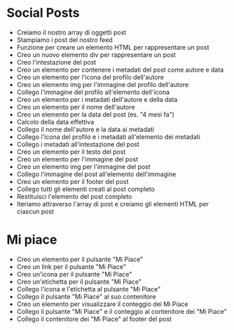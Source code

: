 # Social Posts
- Creiamo il nostro array di oggetti post
- Stampiamo i post del nostro feed
- Funzione per creare un elemento HTML per rappresentare un post
- Creo un nuovo elemento div per rappresentare un post
- Creo l'intestazione del post
- Creo un elemento per contenere i metadati del post come autore e data
- Creo un elemento per l'icona del profilo dell'autore
- Creo un elemento img per l'immagine del profilo dell'autore
- Collego l'immagine del profilo all'elemento dell'icona
- Creo un elemento per i metadati dell'autore e della data
- Creo un elemento per il nome dell'autore
- Creo un elemento per la data del post (es. "4 mesi fa")
- Calcolo della data effettiva
- Collego il nome dell'autore e la data ai metadati
- Collego l'icona del profilo e i metadati all'elemento dei metadati
- Collego i metadati all'intestazione del post
- Creo un elemento per il testo del post
- Creo un elemento per l'immagine del post
- Creo un elemento img per l'immagine del post
- Collego l'immagine del post all'elemento dell'immagine
- Creo un elemento per il footer del post
- Collego tutti gli elementi creati al post completo
- Restituisci l'elemento del post completo
- Iteriamo attraverso l'array di post e creiamo gli elementi HTML per ciascun post

# Mi piace
- Creo un elemento per il pulsante "Mi Piace"
- Creo un link per il pulsante "Mi Piace"
- Creo un'icona per il pulsante "Mi Piace"
- Creo un'etichetta per il pulsante "Mi Piace"
- Collego l'icona e l'etichetta al pulsante "Mi Piace"
- Collego il pulsante "Mi Piace" al suo contenitore
- Creo un elemento per visualizzare il conteggio dei Mi Piace
- Collego il pulsante "Mi Piace" e il conteggio al contenitore dei "Mi Piace"
- Collego il contenitore dei "Mi Piace" al footer del post
